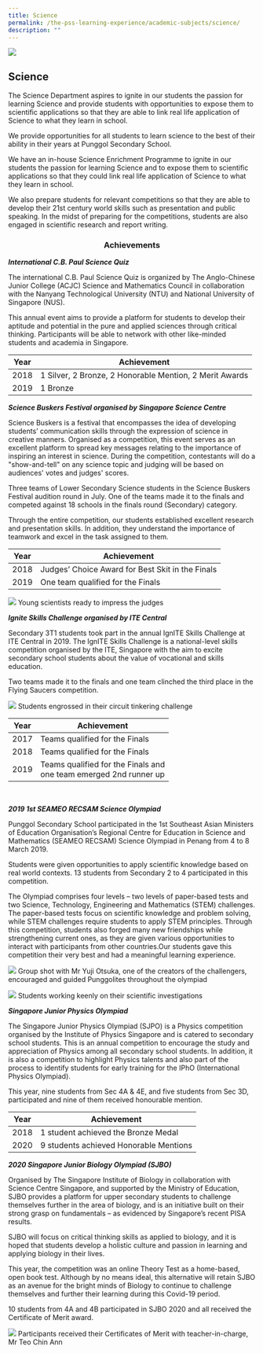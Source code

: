 ```yaml
---
title: Science
permalink: /the-pss-learning-experience/academic-subjects/science/
description: ""
---
```


![](/images/Our%20School/subbanner.jpg)

## Science

The Science Department aspires to ignite in our students the passion for learning Science and provide students with opportunities to expose them to scientific applications so that they are able to link real life application of Science to what they learn in school.

  

We provide opportunities for all students to learn science to the best of their ability in their years at Punggol Secondary School.

  

We have an in-house Science Enrichment Programme to ignite in our students the passion for learning Science and to expose them to scientific applications so that they could link real life application of Science to what they learn in school.

  

We also prepare students for relevant competitions so that they are able to develop their 21st century world skills such as presentation and public speaking. In the midst of preparing for the competitions, students are also engaged in scientific research and report writing.

### <center>Achievements</center>

**_International C.B. Paul Science Quiz_**

  

The international C.B. Paul Science Quiz is organized by The Anglo-Chinese Junior College (ACJC) Science and Mathematics Council in collaboration with the Nanyang Technological University (NTU) and National University of Singapore (NUS).

  

This annual event aims to provide a platform for students to develop their aptitude and potential in the pure and applied sciences through critical thinking. Participants will be able to network with other like-minded students and academia in Singapore.

<table>
<thead>
  <tr>
    <th>Year<br></th>
    <th>Achievement</th>
  </tr>
</thead>
<tbody>
  <tr>
    <td>2018<br></td>
    <td>1 Silver, 2 Bronze, 2 Honorable Mention, 2 Merit Awards</td>
  </tr>
  <tr>
    <td>2019<br></td>
    <td>1 Bronze</td>
  </tr>
</tbody>
</table>


**_Science Buskers Festival organised by Singapore Science Centre_**

  

Science Buskers is a festival that encompasses the idea of developing students’ communication skills through the expression of science in creative manners. Organised as a competition, this event serves as an excellent platform to spread key messages relating to the importance of inspiring an interest in science. During the competition, contestants will do a "show-and-tell" on any science topic and judging will be based on audiences' votes and judges' scores.

  

Three teams of Lower Secondary Science students in the Science Buskers Festival audition round in July. One of the teams made it to the finals and competed against 18 schools in the finals round (Secondary) category.

Through the entire competition, our students established excellent research and presentation skills. In addition, they understand the importance of teamwork and excel in the task assigned to them.

<table>
<thead>
  <tr>
    <th>Year<br></th>
    <th>Achievement<br></th>
  </tr>
</thead>
<tbody>
  <tr>
    <td>2018<br></td>
    <td>Judges’ Choice Award for Best Skit in the Finals<br></td>
  </tr>
  <tr>
    <td>2019<br></td>
    <td>One team qualified for the Finals<br></td>
  </tr>
</tbody>
</table>

![](/images/Academic%20Subjects/Science/Young%20scientists%20ready%20to%20impress%20judges.png)
Young scientists ready to impress the judges

**_Ignite Skills Challenge organised by ITE Central_**

  

Secondary 3T1 students took part in the annual IgnITE Skills Challenge at ITE Central in 2019. The IgnITE Skills Challenge is a national-level skills competition organised by the ITE, Singapore with the aim to excite secondary school students about the value of vocational and skills education.

  

Two teams made it to the finals and one team clinched the third place in the Flying Saucers competition.

![](/images/Academic%20Subjects/Science/Students%20engrossed%20circuit%20tinketing%20challenge.png)
Students engrossed in their circuit tinkering challenge

<table>
<thead>
  <tr>
    <th>Year<br></th>
    <th>Achievement<br></th>
  </tr>
</thead>
<tbody>
  <tr>
    <td>2017<br></td>
    <td>Teams qualified for the Finals<br></td>
  </tr>
  <tr>
    <td>2018<br></td>
    <td>Teams qualified for the Finals<br></td>
  </tr>
  <tr>
    <td>2019<br></td>
    <td>Teams qualified for the Finals and<br>one team emerged 2nd runner up</td>
  </tr>
</tbody>
</table>

<br>

**_2019 1st SEAMEO RECSAM Science Olympiad_**


Punggol Secondary School participated in the 1st Southeast Asian Ministers of Education Organisation’s Regional Centre for Education in Science and Mathematics (SEAMEO RECSAM) Science Olympiad in Penang from 4 to 8 March 2019.

  

Students were given opportunities to apply scientific knowledge based on real world contexts. 13 students from Secondary 2 to 4 participated in this competition.

  

The Olympiad comprises four levels – two levels of paper-based tests and two Science, Technology, Engineering and Mathematics (STEM) challenges. The paper-based tests focus on scientific knowledge and problem solving, while STEM challenges require students to apply STEM principles. Through this competition, students also forged many new friendships while strengthening current ones, as they are given various opportunities to interact with participants from other countries.Our students gave this competition their very best and had a meaningful learning experience.

![](/images/Academic%20Subjects/Science/SEAMEO%20Competition.jpg)
Group shot with Mr Yuji Otsuka, one of the creators of the challengers, encouraged and guided Punggolites throughout the olympiad

![](/images/Academic%20Subjects/Science/Student%20participants%20at%20the%20SEAMEO%20olympiad.jpg)
Students working keenly on their scientific investigations

**_Singapore Junior Physics Olympiad_**

  

The Singapore Junior Physics Olympiad (SJPO) is a Physics competition organised by the Institute of Physics Singapore and is catered to secondary school students. This is an annual competition to encourage the study and appreciation of Physics among all secondary school students. In addition, it is also a competition to highlight Physics talents and also part of the process to identify students for early training for the IPhO (International Physics Olympiad).

  

This year, nine students from Sec 4A & 4E, and five students from Sec 3D, participated and nine of them received honourable mention.

<table>
<thead>
  <tr>
    <th>Year<br></th>
    <th>Achievement<br></th>
  </tr>
</thead>
<tbody>
  <tr>
    <td>2018<br></td>
    <td>1 student achieved the Bronze Medal<br></td>
  </tr>
  <tr>
    <td>2020<br></td>
    <td>9 students achieved Honorable Mentions</td>
  </tr>
</tbody>
</table>

**_2020 Singapore Junior Biology Olympiad (SJBO)_**

  

Organised by The Singapore Institute of Biology in collaboration with Science Centre Singapore, and supported by the Ministry of Education, SJBO provides a platform for upper secondary students to challenge themselves further in the area of biology, and is an initiative built on their strong grasp on fundamentals – as evidenced by Singapore’s recent PISA results.

  

SJBO will focus on critical thinking skills as applied to biology, and it is hoped that students develop a holistic culture and passion in learning and applying biology in their lives.

  

This year, the competition was an online Theory Test as a home-based, open book test. Although by no means ideal, this alternative will retain SJBO as an avenue for the bright minds of Biology to continue to challenge themselves and further their learning during this Covid-19 period.

  

10 students from 4A and 4B participated in SJBO 2020 and all received the Certificate of Merit award.

![](/images/Academic%20Subjects/Science/Participants%20received%20Certificates%20of%20Merit.png)
Participants received their Certificates of Merit with teacher-in-charge, Mr Teo Chin Ann